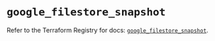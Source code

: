 # `google_filestore_snapshot`

Refer to the Terraform Registry for docs: [`google_filestore_snapshot`](https://registry.terraform.io/providers/hashicorp/google/6.50.0/docs/resources/filestore_snapshot).
